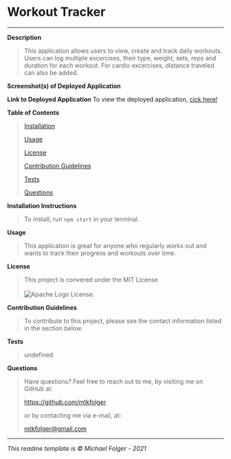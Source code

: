 # Workout Tracker
---

**Description**
>This application allows users to view, create and track daily workouts. Users can log multiple excercises, their type, weight, sets, reps and duration for each workout. For cardio excercises, distance traveled can also be added. 

**Screenshot(s) of Deployed Application**

**Link to Deployed Application**
To view the deployed application, <a href="https://www.google.com" target="_blank">cick here!</a>

**Table of Contents** 
>[Installation](#Installation)
>
>[Usage](#Usage)
>
>[License](#License)
>
>[Contribution Guidelines](#Contribution)
>
>[Tests](#Tests)
>
>[Questions](#Questions)

**Installation Instructions** <a name="Installation"></a>
>To install, run `npm start` in your terminal.

**Usage** <a name="Usage"></a>
>This application is great for anyone who regularly works out and wants to track their progress and workouts over time. 

**License** <a name="License"></a>
>This project is convered under the MIT License <br><br>![Apache Logo](https://badgen.net/badge/Licencse/MIT/red?icon=github) License.


**Contribution Guidelines** <a name="Contribution"></a>
>To contribute to this project, please see the contact information listed in the section below. 

**Tests** <a name="Tests"></a>
>undefined

**Questions** <a name="Questions"></a>
>Have questions? Feel free to reach out to me, by visiting me on GitHub at:
>
>https://github.com/mtkfolger
>
>or by contacting me via e-mail, at:
>
>mtkfolger@gmail.com

---
*This readme template is © Michael Folger - 2021*
